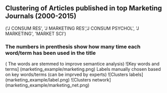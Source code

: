 ## Clustering of Articles published in top Marketing Journals (2000-2015)
('J CONSUM RES', 'J MARKETING RES','J CONSUM PSYCHOL', 'J MARKETING', 'MARKET SCI')

### The numbers in prenthesis show how many time each word/term has been used in the title
( The words are stemmed to improve semantice analysis)
![Key words and terms] (marketing_example/marketing.png)
Labels manually chosen based on key words/terms (can be imprved by experts)
![Clusters labels] (marketing_example/label.png)
![Clusters network] (marketing_example/marketing_net.png)





